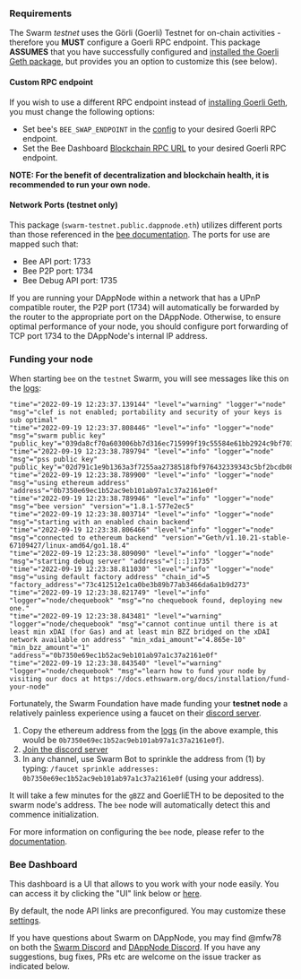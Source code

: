 ### Requirements

The Swarm *testnet* uses the Görli (Goerli) Testnet for on-chain activities - therefore you **MUST** configure a Goerli RPC endpoint. This package **ASSUMES** that you have successfully configured and [installed the Goerli Geth package](http://my.dappnode/#/installer/goerli-geth.dnp.dappnode.eth), but provides you an option to customize this (see below).

#### Custom RPC endpoint

If you wish to use a different RPC endpoint instead of [installing Goerli Geth](http://my.dappnode/#/installer/goerli-geth.dnp.dappnode.eth), you must change the following options:

* Set bee's `BEE_SWAP_ENDPOINT` in the [config](http://my.dappnode/#/packages/swarm-testnet.public.dappnode.eth/config) to your desired Goerli RPC endpoint.
* Set the Bee Dashboard [Blockchain RPC URL](http://dashboard.swarm-testnet.public.dappnode/#/settings) to your desired Goerli RPC endpoint.

**NOTE: For the benefit of decentralization and blockchain health, it is recommended to run your own node.**

#### Network Ports (**testnet only**)

This package (`swarm-testnet.public.dappnode.eth`) utilizes different ports than those referenced in the [bee documentation](https://docs.ethswarm.org/docs/). The ports for use are mapped such that:

* Bee API port: 1733
* Bee P2P port: 1734
* Bee Debug API port: 1735

If you are running your DAppNode within a network that has a UPnP compatible router, the P2P port (1734) will automatically be forwarded by the router to the appropriate port on the DAppNode. Otherwise, to ensure optimal performance of your node, you should configure port forwarding of TCP port 1734 to the DAppNode's internal IP address.

### Funding your node

When starting `bee` on the `testnet` Swarm, you will see messages like this on the [logs](http://my.dappnode/#/packages/swarm-testnet.public.dappnode.eth/logs):

```
"time"="2022-09-19 12:23:37.139144" "level"="warning" "logger"="node" "msg"="clef is not enabled; portability and security of your keys is sub optimal"
"time"="2022-09-19 12:23:37.808446" "level"="info" "logger"="node" "msg"="swarm public key" "public_key"="039da8cf70a603006bb7d316ec715999f19c55584e61bb2924c9bf701a5cc1d955"
"time"="2022-09-19 12:23:38.789794" "level"="info" "logger"="node" "msg"="pss public key" "public_key"="02d791c1e9b1363a3f7255aa2738518fbf976432339343c5bf2bcdb08200057118"
"time"="2022-09-19 12:23:38.789900" "level"="info" "logger"="node" "msg"="using ethereum address" "address"="0b7350e69ec1b52ac9eb101ab97a1c37a2161e0f"
"time"="2022-09-19 12:23:38.789946" "level"="info" "logger"="node" "msg"="bee version" "version"="1.8.1-577e2ec5"
"time"="2022-09-19 12:23:38.803714" "level"="info" "logger"="node" "msg"="starting with an enabled chain backend"
"time"="2022-09-19 12:23:38.806466" "level"="info" "logger"="node" "msg"="connected to ethereum backend" "version"="Geth/v1.10.21-stable-67109427/linux-amd64/go1.18.4"
"time"="2022-09-19 12:23:38.809090" "level"="info" "logger"="node" "msg"="starting debug server" "address"="[::]:1735"
"time"="2022-09-19 12:23:38.811030" "level"="info" "logger"="node" "msg"="using default factory address" "chain_id"=5 "factory_address"="73c412512e1ca0be3b89b77ab3466da6a1b9d273"
"time"="2022-09-19 12:23:38.821749" "level"="info" "logger"="node/chequebook" "msg"="no chequebook found, deploying new one."
"time"="2022-09-19 12:23:38.843481" "level"="warning" "logger"="node/chequebook" "msg"="cannot continue until there is at least min xDAI (for Gas) and at least min BZZ bridged on the xDAI network available on address" "min_xdai_amount"="4.865e-10" "min_bzz_amount"="1" "address"="0b7350e69ec1b52ac9eb101ab97a1c37a2161e0f"
"time"="2022-09-19 12:23:38.843540" "level"="warning" "logger"="node/chequebook" "msg"="learn how to fund your node by visiting our docs at https://docs.ethswarm.org/docs/installation/fund-your-node"
```

Fortunately, the Swarm Foundation have made funding your **testnet node** a relatively painless experience using a faucet on their [discord server](https://discord.gg/uNx2YmCuYD). 

1. Copy the ethereum address from the [logs](http://my.dappnode/#/packages/swarm-testnet.public.dappnode.eth/logs) (in the above example, this would be `0b7350e69ec1b52ac9eb101ab97a1c37a2161e0f`).
2. [Join the discord server](https://discord.gg/uNx2YmCuYD)
3. In any channel, use Swarm Bot to sprinkle the address from (1) by typing: `/faucet sprinkle addresses: 0b7350e69ec1b52ac9eb101ab97a1c37a2161e0f` (using your address).

It will take a few minutes for the `gBZZ` and GoerliETH to be deposited to the swarm node's address. The `bee` node will automatically detect this and commence initialization.

For more information on configuring the `bee` node, please refer to the [documentation](https://docs.ethswarm.org/docs/).

### Bee Dashboard

This dashboard is a UI that allows to you work with your node easily. You can access it by clicking the "UI" link below or [here](http://dashboard.swarm-testnet.public.dappnode/).

By default, the node API links are preconfigured. You may customize these [settings](http://dashboard.swarm-testnet.public.dappnode/#/settings).

If you have questions about Swarm on DAppNode, you may find @mfw78 on both the [Swarm Discord](https://discord.gg/vrhF9hbtUu) and [DAppNode Discord](https://discord.gg/N6q4MVQFGg). If you have any suggestions, bug fixes, PRs etc are welcome on the issue tracker as indicated below.
